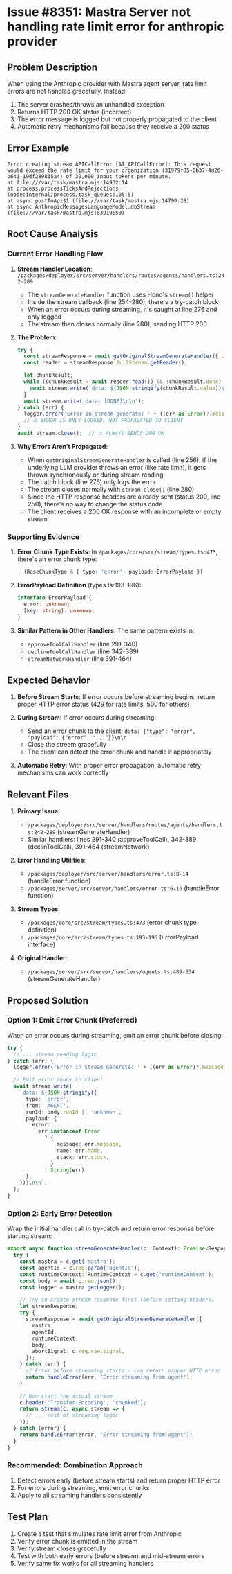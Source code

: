 # Issue #8351: Mastra Server not handling rate limit error for anthropic provider

## Problem Description

When using the Anthropic provider with Mastra agent server, rate limit errors are not handled gracefully. Instead:

1. The server crashes/throws an unhandled exception
2. Returns HTTP 200 OK status (incorrect)
3. The error message is logged but not properly propagated to the client
4. Automatic retry mechanisms fail because they receive a 200 status

## Error Example

```
Error creating stream APICallError [AI_APICallError]: This request would exceed the rate limit for your organization (31979f85-6b37-4d26-b641-19df289835a4) of 30,000 input tokens per minute.
at file:///var/task/mastra.mjs:14932:14
at process.processTicksAndRejections (node:internal/process/task_queues:105:5)
at async postToApi$1 (file:///var/task/mastra.mjs:14790:28)
at async AnthropicMessagesLanguageModel.doStream (file:///var/task/mastra.mjs:83919:50)
```

## Root Cause Analysis

### Current Error Handling Flow

1. **Stream Handler Location**: `/packages/deployer/src/server/handlers/routes/agents/handlers.ts:242-289`
   - The `streamGenerateHandler` function uses Hono's `stream()` helper
   - Inside the stream callback (line 254-280), there's a try-catch block
   - When an error occurs during streaming, it's caught at line 276 and only logged
   - The stream then closes normally (line 280), sending HTTP 200

2. **The Problem**:

   ```typescript
   try {
     const streamResponse = await getOriginalStreamGenerateHandler({...});
     const reader = streamResponse.fullStream.getReader();

     let chunkResult;
     while ((chunkResult = await reader.read()) && !chunkResult.done) {
       await stream.write(`data: ${JSON.stringify(chunkResult.value)}\n\n`);
     }
     await stream.write('data: [DONE]\n\n');
   } catch (err) {
     logger.error('Error in stream generate: ' + ((err as Error)?.message ?? 'Unknown error'));
     // ⚠️ ERROR IS ONLY LOGGED, NOT PROPAGATED TO CLIENT
   }
   await stream.close();  // ⚠️ ALWAYS SENDS 200 OK
   ```

3. **Why Errors Aren't Propagated**:
   - When `getOriginalStreamGenerateHandler` is called (line 256), if the underlying LLM provider throws an error (like rate limit), it gets thrown synchronously or during stream reading
   - The catch block (line 276) only logs the error
   - The stream closes normally with `stream.close()` (line 280)
   - Since the HTTP response headers are already sent (status 200, line 250), there's no way to change the status code
   - The client receives a 200 OK response with an incomplete or empty stream

### Supporting Evidence

1. **Error Chunk Type Exists**: In `/packages/core/src/stream/types.ts:473`, there's an error chunk type:

   ```typescript
   | (BaseChunkType & { type: 'error'; payload: ErrorPayload })
   ```

2. **ErrorPayload Definition** (types.ts:193-196):

   ```typescript
   interface ErrorPayload {
     error: unknown;
     [key: string]: unknown;
   }
   ```

3. **Similar Pattern in Other Handlers**: The same pattern exists in:
   - `approveToolCallHandler` (line 291-340)
   - `declineToolCallHandler` (line 342-389)
   - `streamNetworkHandler` (line 391-464)

## Expected Behavior

1. **Before Stream Starts**: If error occurs before streaming begins, return proper HTTP error status (429 for rate limits, 500 for others)

2. **During Stream**: If error occurs during streaming:
   - Send an error chunk to the client: `data: {"type": "error", "payload": {"error": "..."}}\n\n`
   - Close the stream gracefully
   - The client can detect the error chunk and handle it appropriately

3. **Automatic Retry**: With proper error propagation, automatic retry mechanisms can work correctly

## Relevant Files

1. **Primary Issue**:
   - `/packages/deployer/src/server/handlers/routes/agents/handlers.ts:242-289` (streamGenerateHandler)
   - Similar handlers: lines 291-340 (approveToolCall), 342-389 (declinToolCall), 391-464 (streamNetwork)

2. **Error Handling Utilities**:
   - `/packages/deployer/src/server/handlers/error.ts:8-14` (handleError function)
   - `/packages/server/src/server/handlers/error.ts:6-16` (handleError function)

3. **Stream Types**:
   - `/packages/core/src/stream/types.ts:473` (error chunk type definition)
   - `/packages/core/src/stream/types.ts:193-196` (ErrorPayload interface)

4. **Original Handler**:
   - `/packages/server/src/server/handlers/agents.ts:489-534` (streamGenerateHandler)

## Proposed Solution

### Option 1: Emit Error Chunk (Preferred)

When an error occurs during streaming, emit an error chunk before closing:

```typescript
try {
  // ... stream reading logic
} catch (err) {
  logger.error('Error in stream generate: ' + ((err as Error)?.message ?? 'Unknown error'));

  // Emit error chunk to client
  await stream.write(
    `data: ${JSON.stringify({
      type: 'error',
      from: 'AGENT',
      runId: body.runId || 'unknown',
      payload: {
        error:
          err instanceof Error
            ? {
                message: err.message,
                name: err.name,
                stack: err.stack,
              }
            : String(err),
      },
    })}\n\n`,
  );
}
```

### Option 2: Early Error Detection

Wrap the initial handler call in try-catch and return error response before starting stream:

```typescript
export async function streamGenerateHandler(c: Context): Promise<Response | undefined> {
  try {
    const mastra = c.get('mastra');
    const agentId = c.req.param('agentId');
    const runtimeContext: RuntimeContext = c.get('runtimeContext');
    const body = await c.req.json();
    const logger = mastra.getLogger();

    // Try to create stream response first (before setting headers)
    let streamResponse;
    try {
      streamResponse = await getOriginalStreamGenerateHandler({
        mastra,
        agentId,
        runtimeContext,
        body,
        abortSignal: c.req.raw.signal,
      });
    } catch (err) {
      // Error before streaming starts - can return proper HTTP error
      return handleError(err, 'Error streaming from agent');
    }

    // Now start the actual stream
    c.header('Transfer-Encoding', 'chunked');
    return stream(c, async stream => {
      // ... rest of streaming logic
    });
  } catch (error) {
    return handleError(error, 'Error streaming from agent');
  }
}
```

### Recommended: Combination Approach

1. Detect errors early (before stream starts) and return proper HTTP error
2. For errors during streaming, emit error chunks
3. Apply to all streaming handlers consistently

## Test Plan

1. Create a test that simulates rate limit error from Anthropic
2. Verify error chunk is emitted in the stream
3. Verify stream closes gracefully
4. Test with both early errors (before stream) and mid-stream errors
5. Verify same fix works for all streaming handlers
